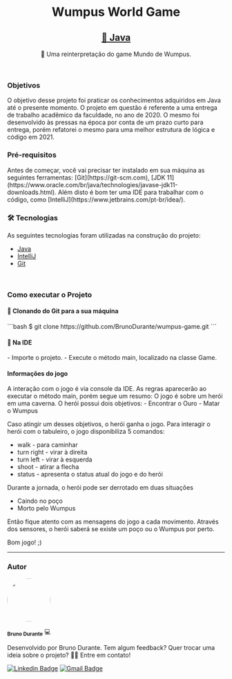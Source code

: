 <h1 align="center">Wumpus World Game</h1>
<h2 align="center">
    <a href="https://www.java.com/pt-BR/">🔗 Java</a>
</h2>
<p align="center">🚀 Uma reinterpretação do game Mundo de Wumpus.</p>
<br>
<h3>
Objetivos
</h3>
O objetivo desse projeto foi praticar os conhecimentos adquiridos em Java até o presente momento.
O projeto em questão é referente a uma entrega de trabalho acadêmico da faculdade, no ano de 2020. O mesmo foi desenvolvido às pressas na época por conta de um prazo curto para entrega, porém refatorei o mesmo para uma melhor estrutura de lógica e código em 2021.
<br>
<h3>
Pré-requisitos
</h3>
Antes de começar, você vai precisar ter instalado em sua máquina as seguintes ferramentas:
[Git](https://git-scm.com), [JDK 11](https://www.oracle.com/br/java/technologies/javase-jdk11-downloads.html). 
Além disto é bom ter uma IDE para trabalhar com o código, como [IntelliJ](https://www.jetbrains.com/pt-br/idea/).
<br>

<h3>
🛠 Tecnologias
</h3>

As seguintes tecnologias foram utilizadas na construção do projeto:
- [Java](https://www.java.com/pt-BR/)
- [IntelliJ](https://www.jetbrains.com/pt-br/idea/)
- [Git](https://git-scm.com)
<br>

<h3>
Como executar o Projeto
</h3>

<h4>
🎲 Clonando do Git para a sua máquina
</h4>
```bash
$ git clone https://github.com/BrunoDurante/wumpus-game.git
```
<h4>
🎲 Na IDE
</h4>
- Importe o projeto.
- Execute o método main, localizado na classe Game.

<h4>
Informações do jogo
</h4>
A interação com o jogo é via console da IDE. 
As regras aparecerão ao executar o método main, porém segue um resumo:
O jogo é sobre um herói em uma caverna. O herói possui dois objetivos: 
- Encontrar o Ouro
- Matar o Wumpus

Caso atingir um desses objetivos, o herói ganha o jogo.
Para interagir o herói com o tabuleiro, o jogo disponibiliza 5 comandos: 
- walk - para caminhar
- turn right - virar à direita
- turn left - virar à esquerda
- shoot - atirar a flecha
- status - apresenta o status atual do jogo e do herói

Durante a jornada, o herói pode ser derrotado em duas situações
- Caindo no poço
- Morto pelo Wumpus

Então fique atento com as mensagens do jogo a cada movimento. Através dos sensores, o herói saberá se existe um poço ou o Wumpus por perto.

Bom jogo! ;)

----------------------
### Autor


 <img style="border-radius: 50%;" src="https://avatars.githubusercontent.com/u/37076921?v=4" width="100px;" alt=""/>

 <sub><b>Bruno Durante</b></sub> 💻

Desenvolvido por Bruno Durante.
Tem algum feedback? Quer trocar uma ideia sobre o projeto?
👋🏽 Entre em contato!

[![Linkedin Badge](https://img.shields.io/badge/-Bruno-blue?style=flat-square&logo=Linkedin&logoColor=white&link=https://www.linkedin.com/in/brunodurante/)](https://www.linkedin.com/in/brunodurante/) 
[![Gmail Badge](https://img.shields.io/badge/-brunodurantec@gmail.com-c14438?style=flat-square&logo=Gmail&logoColor=white&link=mailto:brunodurantec@gmail.com)](mailto:brunodurantec@gmail.com)

